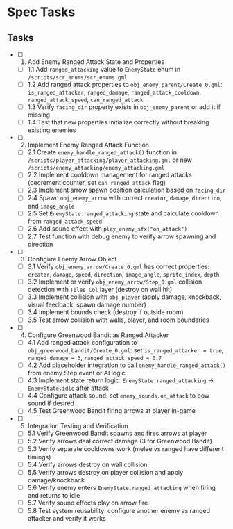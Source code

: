 # Spec Tasks

## Tasks

- [ ] 1. Add Enemy Ranged Attack State and Properties
  - [ ] 1.1 Add `ranged_attacking` value to `EnemyState` enum in `/scripts/scr_enums/scr_enums.gml`
  - [ ] 1.2 Add ranged attack properties to `obj_enemy_parent/Create_0.gml`: `is_ranged_attacker`, `ranged_damage`, `ranged_attack_cooldown`, `ranged_attack_speed`, `can_ranged_attack`
  - [ ] 1.3 Verify `facing_dir` property exists in `obj_enemy_parent` or add it if missing
  - [ ] 1.4 Test that new properties initialize correctly without breaking existing enemies

- [ ] 2. Implement Enemy Ranged Attack Function
  - [ ] 2.1 Create `enemy_handle_ranged_attack()` function in `/scripts/player_attacking/player_attacking.gml` or new `/scripts/enemy_attacking/enemy_attacking.gml`
  - [ ] 2.2 Implement cooldown management for ranged attacks (decrement counter, set `can_ranged_attack` flag)
  - [ ] 2.3 Implement arrow spawn position calculation based on `facing_dir`
  - [ ] 2.4 Spawn `obj_enemy_arrow` with correct `creator`, `damage`, `direction`, and `image_angle`
  - [ ] 2.5 Set `EnemyState.ranged_attacking` state and calculate cooldown from `ranged_attack_speed`
  - [ ] 2.6 Add sound effect with `play_enemy_sfx("on_attack")`
  - [ ] 2.7 Test function with debug enemy to verify arrow spawning and direction

- [ ] 3. Configure Enemy Arrow Object
  - [ ] 3.1 Verify `obj_enemy_arrow/Create_0.gml` has correct properties: `creator`, `damage`, `speed`, `direction`, `image_angle`, `sprite_index`, `depth`
  - [ ] 3.2 Implement or verify `obj_enemy_arrow/Step_0.gml` collision detection with `Tiles_Col` layer (destroy on wall hit)
  - [ ] 3.3 Implement collision with `obj_player` (apply damage, knockback, visual feedback, spawn damage number)
  - [ ] 3.4 Implement bounds check (destroy if outside room)
  - [ ] 3.5 Test arrow collision with walls, player, and room boundaries

- [ ] 4. Configure Greenwood Bandit as Ranged Attacker
  - [ ] 4.1 Add ranged attack configuration to `obj_greenwood_bandit/Create_0.gml`: set `is_ranged_attacker = true`, `ranged_damage = 3`, `ranged_attack_speed = 0.7`
  - [ ] 4.2 Add placeholder integration to call `enemy_handle_ranged_attack()` from enemy Step event or AI logic
  - [ ] 4.3 Implement state return logic: `EnemyState.ranged_attacking` → `EnemyState.idle` after attack
  - [ ] 4.4 Configure attack sound: set `enemy_sounds.on_attack` to bow sound if desired
  - [ ] 4.5 Test Greenwood Bandit firing arrows at player in-game

- [ ] 5. Integration Testing and Verification
  - [ ] 5.1 Verify Greenwood Bandit spawns and fires arrows at player
  - [ ] 5.2 Verify arrows deal correct damage (3 for Greenwood Bandit)
  - [ ] 5.3 Verify separate cooldowns work (melee vs ranged have different timings)
  - [ ] 5.4 Verify arrows destroy on wall collision
  - [ ] 5.5 Verify arrows destroy on player collision and apply damage/knockback
  - [ ] 5.6 Verify enemy enters `EnemyState.ranged_attacking` when firing and returns to idle
  - [ ] 5.7 Verify sound effects play on arrow fire
  - [ ] 5.8 Test system reusability: configure another enemy as ranged attacker and verify it works
